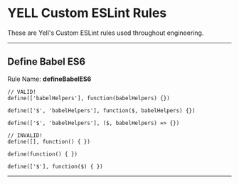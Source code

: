 # YELL Custom ESLint Rules

These are Yell's Custom ESLint rules used throughout engineering.



---
## Define Babel ES6

Rule Name: **defineBabelES6**

```
// VALID!
define(['babelHelpers'], function(babelHelpers) {})

define(['$', 'babelHelpers'], function($, babelHelpers) {})

define(['$', 'babelHelpers'], ($, babelHelpers) => {})
```

```
// INVALID!
define([], function() { })

define(function() { })

define(['$'], function($) { })
```

---